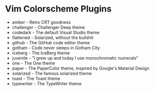 # Vim Colorscheme Plugins

* amber - Retro CRT goodness
* challenger - Challenger Deep theme
* codedark - The default Visual Studio theme
* flattened - Solarized, without the bullshit
* github - The GitHub code editor theme
* gotham - Code never sleeps in Gotham City
* iceberg - The IceBerg theme
* juvenile - "I grew up and today I use monochromatic numerals"
* one - The One theme
* paper - The PaperColor theme, inspired by Google's Material Design
* solarized - The famous solarized theme
* toast - The Toast theme
* typewriter - The TypeWriter theme
